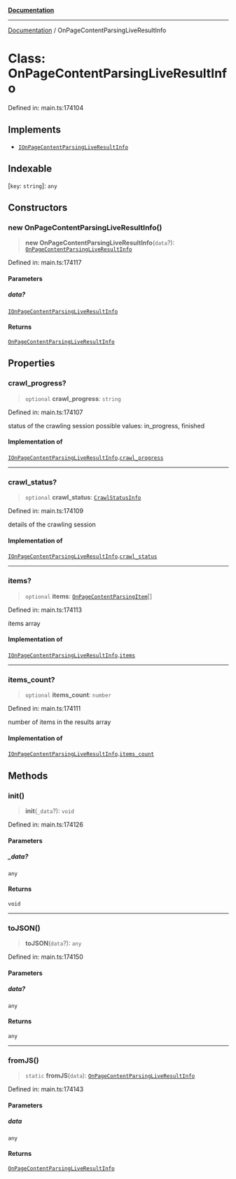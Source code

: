 [**Documentation**](../README.md)

***

[Documentation](../README.md) / OnPageContentParsingLiveResultInfo

# Class: OnPageContentParsingLiveResultInfo

Defined in: main.ts:174104

## Implements

- [`IOnPageContentParsingLiveResultInfo`](../interfaces/IOnPageContentParsingLiveResultInfo.md)

## Indexable

\[`key`: `string`\]: `any`

## Constructors

### new OnPageContentParsingLiveResultInfo()

> **new OnPageContentParsingLiveResultInfo**(`data`?): [`OnPageContentParsingLiveResultInfo`](OnPageContentParsingLiveResultInfo.md)

Defined in: main.ts:174117

#### Parameters

##### data?

[`IOnPageContentParsingLiveResultInfo`](../interfaces/IOnPageContentParsingLiveResultInfo.md)

#### Returns

[`OnPageContentParsingLiveResultInfo`](OnPageContentParsingLiveResultInfo.md)

## Properties

### crawl\_progress?

> `optional` **crawl\_progress**: `string`

Defined in: main.ts:174107

status of the crawling session
possible values: in_progress, finished

#### Implementation of

[`IOnPageContentParsingLiveResultInfo`](../interfaces/IOnPageContentParsingLiveResultInfo.md).[`crawl_progress`](../interfaces/IOnPageContentParsingLiveResultInfo.md#crawl_progress)

***

### crawl\_status?

> `optional` **crawl\_status**: [`CrawlStatusInfo`](CrawlStatusInfo.md)

Defined in: main.ts:174109

details of the crawling session

#### Implementation of

[`IOnPageContentParsingLiveResultInfo`](../interfaces/IOnPageContentParsingLiveResultInfo.md).[`crawl_status`](../interfaces/IOnPageContentParsingLiveResultInfo.md#crawl_status)

***

### items?

> `optional` **items**: [`OnPageContentParsingItem`](OnPageContentParsingItem.md)[]

Defined in: main.ts:174113

items array

#### Implementation of

[`IOnPageContentParsingLiveResultInfo`](../interfaces/IOnPageContentParsingLiveResultInfo.md).[`items`](../interfaces/IOnPageContentParsingLiveResultInfo.md#items)

***

### items\_count?

> `optional` **items\_count**: `number`

Defined in: main.ts:174111

number of items in the results array

#### Implementation of

[`IOnPageContentParsingLiveResultInfo`](../interfaces/IOnPageContentParsingLiveResultInfo.md).[`items_count`](../interfaces/IOnPageContentParsingLiveResultInfo.md#items_count)

## Methods

### init()

> **init**(`_data`?): `void`

Defined in: main.ts:174126

#### Parameters

##### \_data?

`any`

#### Returns

`void`

***

### toJSON()

> **toJSON**(`data`?): `any`

Defined in: main.ts:174150

#### Parameters

##### data?

`any`

#### Returns

`any`

***

### fromJS()

> `static` **fromJS**(`data`): [`OnPageContentParsingLiveResultInfo`](OnPageContentParsingLiveResultInfo.md)

Defined in: main.ts:174143

#### Parameters

##### data

`any`

#### Returns

[`OnPageContentParsingLiveResultInfo`](OnPageContentParsingLiveResultInfo.md)
